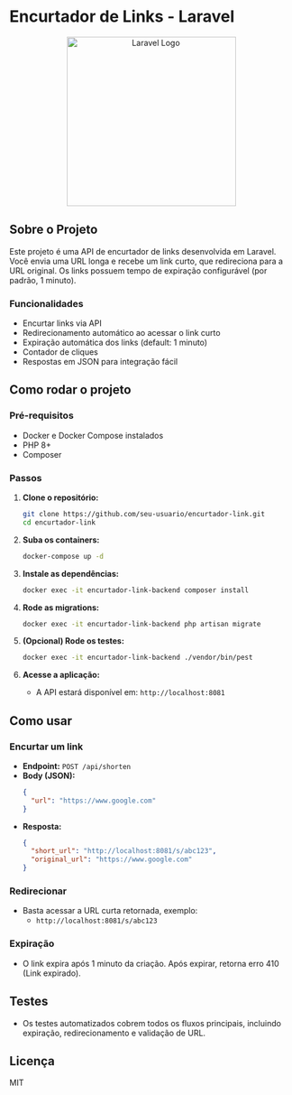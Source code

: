 # Encurtador de Links - Laravel

<p align="center">
  <img src="https://raw.githubusercontent.com/laravel/art/master/logo-lockup/5%20SVG/2%20CMYK/1%20Full%20Color/laravel-logolockup-cmyk-red.svg" width="300" alt="Laravel Logo">
</p>

## Sobre o Projeto

Este projeto é uma API de encurtador de links desenvolvida em Laravel. Você envia uma URL longa e recebe um link curto, que redireciona para a URL original. Os links possuem tempo de expiração configurável (por padrão, 1 minuto).

### Funcionalidades
- Encurtar links via API
- Redirecionamento automático ao acessar o link curto
- Expiração automática dos links (default: 1 minuto)
- Contador de cliques
- Respostas em JSON para integração fácil

## Como rodar o projeto

### Pré-requisitos
- Docker e Docker Compose instalados
- PHP 8+
- Composer

### Passos

1. **Clone o repositório:**
   ```sh
   git clone https://github.com/seu-usuario/encurtador-link.git
   cd encurtador-link
   ```

2. **Suba os containers:**
   ```sh
   docker-compose up -d
   ```

3. **Instale as dependências:**
   ```sh
   docker exec -it encurtador-link-backend composer install
   ```

4. **Rode as migrations:**
   ```sh
   docker exec -it encurtador-link-backend php artisan migrate
   ```

5. **(Opcional) Rode os testes:**
   ```sh
   docker exec -it encurtador-link-backend ./vendor/bin/pest
   ```

6. **Acesse a aplicação:**
   - A API estará disponível em: `http://localhost:8081`

## Como usar

### Encurtar um link
- **Endpoint:** `POST /api/shorten`
- **Body (JSON):**
  ```json
  {
    "url": "https://www.google.com"
  }
  ```
- **Resposta:**
  ```json
  {
    "short_url": "http://localhost:8081/s/abc123",
    "original_url": "https://www.google.com"
  }
  ```

### Redirecionar
- Basta acessar a URL curta retornada, exemplo:
  - `http://localhost:8081/s/abc123`

### Expiração
- O link expira após 1 minuto da criação. Após expirar, retorna erro 410 (Link expirado).

## Testes
- Os testes automatizados cobrem todos os fluxos principais, incluindo expiração, redirecionamento e validação de URL.

## Licença
MIT
